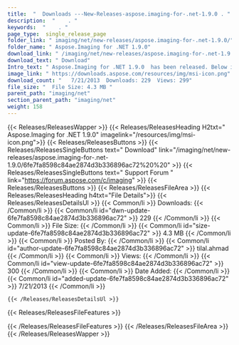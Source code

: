 ```yaml
---
title:  "  Downloads ---New-Releases-aspose.imaging-for-.net-1.9.0 . " 
description:  "    . " 
keywords:  "    . " 
page_type:  single_release_page
folder_link: " imaging/net/new-releases/aspose.imaging-for-.net-1.9.0/"
folder_name: " Aspose.Imaging for .NET 1.9.0"
download_link: " /imaging/net/new-releases/aspose.imaging-for-.net-1.9.0/6fe7fa8598c84ae2874d3b336896ac72"
download_text: " Download"
Intro_text: " Aspose.Imaging for .NET 1.9.0  has been released. Below is the list of new featu..."
image_link: " https://downloads.aspose.com/resources/img/msi-icon.png"
download_count: "   7/21/2013  Downloads: 229  Views: 299"
file_size: "  File Size: 4.3 MB "
parent_path: "imaging/net"
section_parent_path: "imaging/net"
weight: 158 
---
```


{{< Releases/ReleasesWapper >}}
  {{< Releases/ReleasesHeading H2txt=" Aspose.Imaging for .NET 1.9.0" imagelink="/resources/img/msi-icon.png">}}
  {{< Releases/ReleasesButtons >}}
    {{< Releases/ReleasesSingleButtons text=" Download" link="/imaging/net/new-releases/aspose.imaging-for-.net-1.9.0/6fe7fa8598c84ae2874d3b336896ac72%20%20" >}}
    {{< Releases/ReleasesSingleButtons text=" Support Forum " link="https://forum.aspose.com/c/imaging" >}}
  {{< Releases/ReleasesButtons >}}
  {{< Releases/ReleasesFileArea >}}
    {{< Releases/ReleasesHeading h4txt="File Details">}}
    {{< Releases/ReleasesDetailsUl >}}
            {{< Common/li  >}} Downloads: {{< /Common/li >}} 
      {{< Common/li id="dwn-update-6fe7fa8598c84ae2874d3b336896ac72" >}} 229 {{< /Common/li >}} 
      {{< Common/li  >}} File Size: {{< /Common/li >}} 
      {{< Common/li id="size-update-6fe7fa8598c84ae2874d3b336896ac72" >}} 4.3 MB {{< /Common/li >}} 
      {{< Common/li  >}} Posted By: {{< /Common/li >}} 
      {{< Common/li id="author-update-6fe7fa8598c84ae2874d3b336896ac72" >}} tilal.ahmad {{< /Common/li >}} 
      {{< Common/li  >}} Views: {{< /Common/li >}} 
      {{< Common/li id="view-update-6fe7fa8598c84ae2874d3b336896ac72" >}} 300 {{< /Common/li >}} 
      {{< Common/li  >}} Date Added: {{< /Common/li >}} 
      {{< Common/li id="added-update-6fe7fa8598c84ae2874d3b336896ac72" >}} 7/21/2013 {{< /Common/li >}} 

    {{< /Releases/ReleasesDetailsUl >}}

  {{< Releases/ReleasesFileFeatures >}}
      
  {{< /Releases/ReleasesFileFeatures >}}
 {{< /Releases/ReleasesFileArea >}}
{{< /Releases/ReleasesWapper >}}


